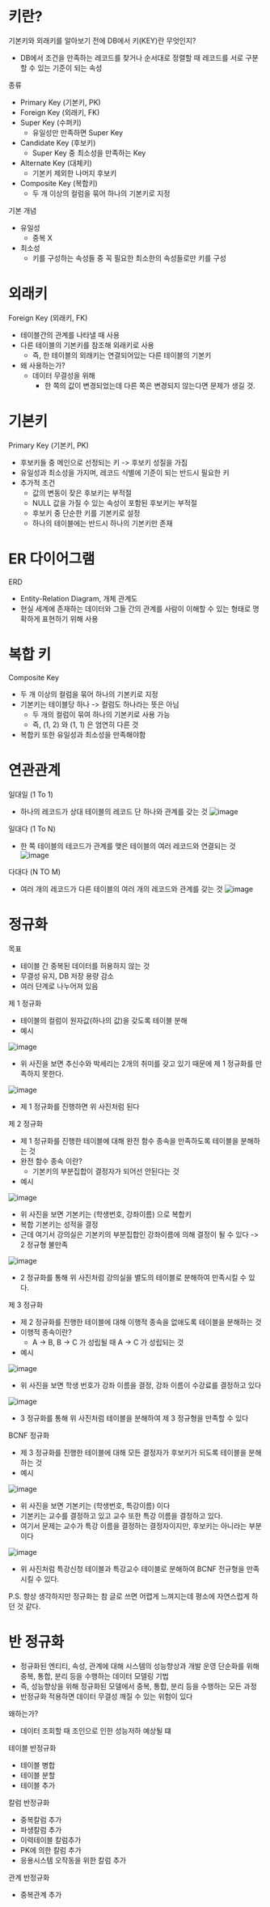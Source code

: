 # 키란?
기본키와 외래키를 알아보기 전에 DB에서 키(KEY)란 무엇인지?
- DB에서 조건을 만족하는 레코드를 찾거나 순서대로 정렬할 때 레코드를 서로 구분할 수 있는 기준이 되는 속성

종류
- Primary Key (기본키, PK)
- Foreign Key (외래키, FK)
- Super Key (수퍼키)
  - 유일성만 만족하면 Super Key
- Candidate Key (후보키)
  - Super Key 중 최소성을 만족하는 Key
- Alternate Key (대체키)
  - 기본키 제외한 나머지 후보키
- Composite Key (복합키)
  - 두 개 이상의 컬럼을 묶어 하나의 기본키로 지정

기본 개념
- 유일성
  - 중복 X
- 최소성
  - 키를 구성하는 속성들 중 꼭 필요한 최소한의 속성들로만 키를 구성 

# 외래키
Foreign Key (외래키, FK)
- 테이블간의 관계를 나타낼 때 사용
- 다른 테이블의 기본키를 참조해 외래키로 사용
  - 즉, 한 테이블의 외래키는 연결되어있는 다른 테이블의 기본키
- 왜 사용하는가?
  - 데이터 무결성을 위해
    - 한 쪽의 값이 변경되었는데 다른 쪽은 변경되지 않는다면 문제가 생길 것.

# 기본키
Primary Key (기본키, PK)
- 후보키들 중 메인으로 선정되는 키 -> 후보키 성질을 가짐
- 유일성과 최소성을 가지며, 레코드 식별에 기준이 되는 반드시 필요한 키
- 추가적 조건
  - 값의 변동이 잦은 후보키는 부적절
  - NULL 값을 가질 수 있는 속성이 포함된 후보키는 부적절
  - 후보키 중 단순한 키를 기본키로 설정
  - 하나의 테이블에는 반드시 하나의 기본키만 존재

# ER 다이어그램
ERD
- Entity-Relation Diagram, 개체 관계도
- 현실 세계에 존재하는 데이터와 그들 간의 관계를 사람이 이해할 수 있는 형태로 명확하게 표현하기 위해 사용

# 복합 키
Composite Key
- 두 개 이상의 컬럼을 묶어 하나의 기본키로 지정
- 기본키는 테이블당 하나 -> 컬럼도 하나라는 뜻은 아님
  - 두 개의 컬럼이 묶여 하나의 기본키로 사용 가능
  - 즉, (1, 2) 와 (1, 1) 은 엄연히 다른 것
- 복합키 또한 유일성과 최소성을 만족해야함

# 연관관계
일대일 (1 To 1)
- 하나의 레코드가 상대 테이블의 레코드 단 하나와 관계를 갖는 것
![image](https://github.com/user-attachments/assets/1617392e-6501-4286-a6d3-e3c464bf3e97)


일대다 (1 To N)
- 한 쪽 테이블의 테코드가 관계를 맺은 테이블의 여러 레코드와 연결되는 것
![image](https://github.com/user-attachments/assets/1b2b2462-dd90-4c8c-a660-b9e0a8d70357)


다대다 (N TO M)
- 여러 개의 레코드가 다른 테이블의 여러 개의 레코드와 관계를 갖는 것
![image](https://github.com/user-attachments/assets/d322c945-0bcf-4c6d-9084-33a305475af5)


# 정규화
목표
- 테이블 간 중복된 데이터를 허용하지 않는 것
- 무결성 유지, DB 저장 용량 감소
- 여러 단계로 나누어져 있음

제 1 정규화
- 테이블의 컬럼이 원자값(하나의 값)을 갖도록 테이블 분해
- 예시
  
![image](https://github.com/user-attachments/assets/29240433-54bd-4272-8041-36fed41bd67a)

- 위 사진을 보면 추신수와 박세리는 2개의 취미를 갖고 있기 때문에 제 1 정규화를 만족하지 못한다.

![image](https://github.com/user-attachments/assets/6c2f474d-2cba-473d-aa9f-5295a9b8026d)

- 제 1 정규화를 진행하면 위 사진처럼 된다

제 2 정규화
- 제 1 정규화를 진행한 테이블에 대해 완전 함수 종속을 만족하도록 테이블을 분해하는 것
- 완전 함수 종속 이란?
  - 기본키의 부분집합이 결정자가 되어선 안된다는 것
- 예시

![image](https://github.com/user-attachments/assets/cdd55508-3c64-4402-86d7-7d48022d380c)

- 위 사진을 보면 기본키는 (학생번호, 강좌이름) 으로 복합키
- 복합 기본키는 성적을 결정
- 근데 여기서 강의실은 기본키의 부분집합인 강좌이름에 의해 결정이 될 수 있다 -> 2 정규형 불만족

![image](https://github.com/user-attachments/assets/805f45fb-e4a6-44d7-9aa0-19d925434f57)

- 2 정규화를 통해 위 사진처럼 강의실을 별도의 테이블로 분해하여 만족시킬 수 있다.

제 3 정규화
- 제 2 정규화를 진행한 테이블에 대해 이행적 종속을 없애도록 테이블을 분해하는 것
- 이행적 종속이란?
  - A -> B, B -> C 가 성립될 때 A -> C 가 성립되는 것
- 예시

![image](https://github.com/user-attachments/assets/4f2850e4-f2dc-4711-a235-5739b32b9f27)

- 위 사진을 보면 학생 번호가 강좌 이름을 결정, 강좌 이름이 수강료를 결정하고 있다

![image](https://github.com/user-attachments/assets/6adda164-cc6d-4fb8-8716-b3fa95887382)

- 3 정규화를 통해 위 사진처럼 테이블을 분해하여 제 3 정규형을 만족할 수 있다

BCNF 정규화
- 제 3 정규화를 진행한 테이블에 대해 모든 결정자가 후보키가 되도록 테이블을 분해하는 것
- 예시

![image](https://github.com/user-attachments/assets/836d110c-377f-4249-915a-7a67a83fddeb)

- 위 사진을 보면 기본키는 (학생번호, 특강이름) 이다
- 기본키는 교수를 결정하고 있고 교수 또한 특강 이름을 결정하고 있다.
- 여기서 문제는 교수가 특강 이름을 결정하는 결정자이지만, 후보키는 아니라는 부분이다

![image](https://github.com/user-attachments/assets/52b8c653-996b-49ce-97fe-f26783d41516)

- 위 사진처럼 특강신청 테이블과 특강교수 테이블로 분해하여 BCNF 전규형을 만족시킬 수 있다.

P.S. 항상 생각하지만 정규화는 참 글로 쓰면 어렵게 느껴지는데 평소에 자연스럽게 하던 것 같다.

# 반 정규화
- 정규화된 엔티티, 속성, 관계에 대해 시스템의 성능향상과 개발 운영 단순화를 위해 중복, 통합, 분리 등을 수행하는 데이터 모델링 기법
- 즉, 성능향상을 위해 정규화된 모델에서 중복, 통합, 분리 등을 수행하는 모든 과정
- 반정규화 적용하면 데이터 무결성 깨질 수 있는 위험이 있다

왜하는가?
- 데이터 조회할 때 조인으로 인한 성능저하 예상될 떄

테이블 반정규화
- 테이블 병합
- 테이블 분할
- 테이블 추가

칼럼 반정규화
- 중복칼럼 추가
- 파생칼럼 추가
- 이력테이블 칼럼추가
- PK에 의한 칼럼 추가
- 응용시스템 오작동을 위한 칼럼 추가

관계 반정규화
- 중복관계 추가
